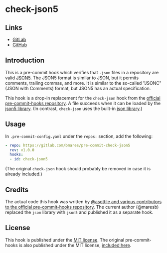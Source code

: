 # check-json5

## Links

- [GitLab](https://gitlab.com/bmares/pre-commit-check-json5)
- [GitHub](https://github.com/maresb/pre-commit-check-json5)

## Introduction

This is a pre-commit hook which verifies that `.json` files in a repository are valid [JSON5](https://json5.org/). The JSON5 format is similar to JSON, but it permits comments, trailing commas, and more. It is similar to the so-called "JSONC" (JSON with Comments) format, but JSON5 has an actual specification.

This hook is a drop-in replacement for the `check-json` hook from the [official pre-commit-hooks repository](https://pre-commit.com/hooks.html). A file succeeds when it can be loaded by the [json5 library](https://pypi.org/project/json5/). (In contrast, `check-json` uses the built-in [json library](https://docs.python.org/3/library/json.html).)

## Usage

In `.pre-commit-config.yaml` under the `repos:` section, add the following:

```yaml
- repo: https://gitlab.com/bmares/pre-commit-check-json5
  rev: v1.0.0
  hooks:
  - id: check-json5
```

(The original `check-json` hook should probably be removed in case it is already included.)

## Credits

The actual code this hook was written by [@asottile and various contributors to the official pre-commit-hooks repository](https://github.com/pre-commit/pre-commit-hooks/commits/master/pre_commit_hooks/check_json.py). The current author (@maresb) replaced the `json` library with `json5` and published it as a separate hook.

## License

This hook is published under the [MIT license](LICENSE). The original pre-commit-hooks is also published under the MIT license, [included here](LICENSE.pre-commit-hooks).
